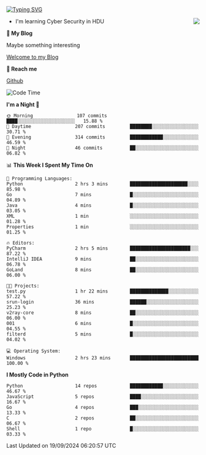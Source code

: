 [![Typing SVG](https://readme-typing-svg.herokuapp.com?font=Fira+Code&pause=1000&random=false&width=450&height=60&lines=Hello+%F0%9F%91%8B%F0%9F%8F%BB;I'm+JBNRZ)](https://git.io/typing-svg)

<a href="#">
  <img align="right" src="https://github-readme-stats.vercel.app/api?username=JBNRZ&show_icons=true&bg_color=15,f2f7fd,E0EAFC" />
</a>

- I'm learning Cyber Security in HDU

 **🌱 My Blog**

Maybe something interesting

[Welcome to my Blog](https://jbnrz.com.cn/)

 **💬 Reach me** 

[Github](https://github.com/JBNRZ)


<!--START_SECTION:waka-->
![Code Time](http://img.shields.io/badge/Code%20Time-661%20hrs%2055%20mins-blue)

**I'm a Night 🦉** 

```text
🌞 Morning                107 commits         ████░░░░░░░░░░░░░░░░░░░░░   15.88 % 
🌆 Daytime                207 commits         ████████░░░░░░░░░░░░░░░░░   30.71 % 
🌃 Evening                314 commits         ████████████░░░░░░░░░░░░░   46.59 % 
🌙 Night                  46 commits          ██░░░░░░░░░░░░░░░░░░░░░░░   06.82 % 
```


📊 **This Week I Spent My Time On** 

```text
💬 Programming Languages: 
Python                   2 hrs 3 mins        █████████████████████░░░░   85.98 % 
Go                       7 mins              █░░░░░░░░░░░░░░░░░░░░░░░░   04.89 % 
Java                     4 mins              █░░░░░░░░░░░░░░░░░░░░░░░░   03.05 % 
XML                      1 min               ░░░░░░░░░░░░░░░░░░░░░░░░░   01.28 % 
Properties               1 min               ░░░░░░░░░░░░░░░░░░░░░░░░░   01.25 % 

🔥 Editors: 
PyCharm                  2 hrs 5 mins        ██████████████████████░░░   87.22 % 
IntelliJ IDEA            9 mins              ██░░░░░░░░░░░░░░░░░░░░░░░   06.78 % 
GoLand                   8 mins              ██░░░░░░░░░░░░░░░░░░░░░░░   06.00 % 

🐱‍💻 Projects: 
test.py                  1 hr 22 mins        ██████████████░░░░░░░░░░░   57.22 % 
srun-login               36 mins             ██████░░░░░░░░░░░░░░░░░░░   25.23 % 
v2ray-core               8 mins              ██░░░░░░░░░░░░░░░░░░░░░░░   06.00 % 
001                      6 mins              █░░░░░░░░░░░░░░░░░░░░░░░░   04.55 % 
filterd                  5 mins              █░░░░░░░░░░░░░░░░░░░░░░░░   04.02 % 

💻 Operating System: 
Windows                  2 hrs 23 mins       █████████████████████████   100.00 % 
```

**I Mostly Code in Python** 

```text
Python                   14 repos            ████████████░░░░░░░░░░░░░   46.67 % 
JavaScript               5 repos             ████░░░░░░░░░░░░░░░░░░░░░   16.67 % 
Go                       4 repos             ███░░░░░░░░░░░░░░░░░░░░░░   13.33 % 
C                        2 repos             ██░░░░░░░░░░░░░░░░░░░░░░░   06.67 % 
Shell                    1 repo              █░░░░░░░░░░░░░░░░░░░░░░░░   03.33 % 
```




 Last Updated on 19/09/2024 06:20:57 UTC
<!--END_SECTION:waka-->
